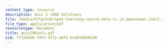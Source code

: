 ```yaml
---
content_type: resource
description: Quiz 2 1998 Solutions
file: /media/https%3A/open-learning-course-data-rc.s3.amazonaws.com/2-24-ocean-wave-interaction-with-ships-and-offshore-energy-systems-13-022-spring-2002/7f12b8d870533f12a6fdbcd41d650140_quiz298soln.pdf
file_type: application/pdf
resourcetype: Document
title: quiz298soln.pdf
uid: 7f12b8d8-7053-3f12-a6fd-bcd41d650140
---
```

